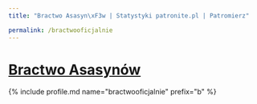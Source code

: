 ```yaml
---
title: "Bractwo Asasyn\xF3w | Statystyki patronite.pl | Patromierz"

permalink: /bractwooficjalnie
---
```


# [Bractwo Asasynów](https://patronite.pl/bractwooficjalnie)

{% include profile.md name="bractwooficjalnie" prefix="b" %}
